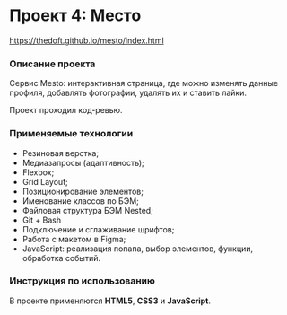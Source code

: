 # Проект 4: Место

https://thedoft.github.io/mesto/index.html

### Описание проекта

Сервис Mesto: интерактивная страница, где можно изменять данные профиля, добавлять фотографии, удалять их и ставить лайки.

Проект проходил код-ревью.

### Применяемые технологии

* Резиновая верстка;
* Медиазапросы (адаптивность);
* Flexbox;
* Grid Layout;
* Позиционирование элементов;
* Именование классов по БЭМ;
* Файловая структура БЭМ Nested;
* Git + Bash
* Подключение и сглаживание шрифтов;
* Работа с макетом в Figma;
* JavaScript: реализация попапа, выбор элементов, функции, обработка событий.

### Инструкция по использованию

В проекте применяются __HTML5__, __CSS3__ и __JavaScript__.
